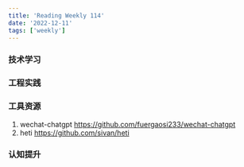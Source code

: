 ```yaml
---
title: 'Reading Weekly 114'
date: '2022-12-11'
tags: ['weekly']
---
```


### 技术学习

### 工程实践

### 工具资源

1. wechat-chatgpt https://github.com/fuergaosi233/wechat-chatgpt
2. heti https://github.com/sivan/heti

### 认知提升
